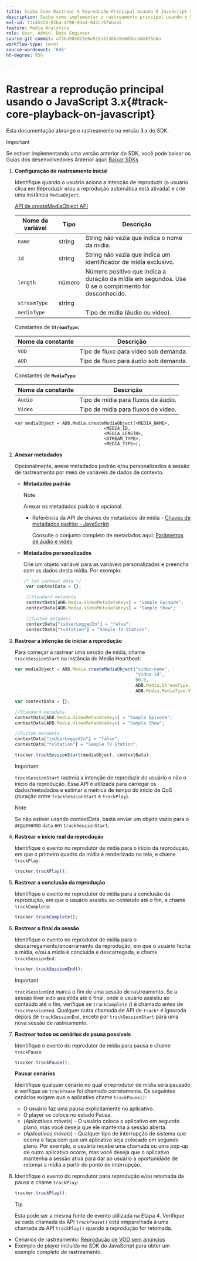 ```yaml
---
title: Saiba Como Rastrear A Reprodução Principal Usando O JavaScript v3.x
description: Saiba como implementar o rastreamento principal usando o SDK do Media em um navegador com aplicativos JavaScript 3.x.
exl-id: f3145450-82ba-4790-91a4-9d2cc97bbaa5
feature: Media Analytics
role: User, Admin, Data Engineer
source-git-commit: a73ba98e025e0a915a5136bb9e0d5bcbde875b0a
workflow-type: tm+mt
source-wordcount: '645'
ht-degree: 95%

---
```


# Rastrear a reprodução principal usando o JavaScript 3.x{#track-core-playback-on-javascript}

Esta documentação abrange o rastreamento na versão 3.x do SDK.

>[!IMPORTANT]
> Se estiver implementando uma versão anterior do SDK, você pode baixar os Guias dos desenvolvedores Anterior aqui: [Baixar SDKs](/help/getting-started/download-sdks.md)

1. **Configuração de rastreamento inicial**

   Identifique quando o usuário aciona a intenção de reproduzir (o usuário clica em Reproduzir e/ou a reprodução automática está ativada) e crie uma instância `MediaObject`.

   [API de createMediaObject API](https://adobe-marketing-cloud.github.io/media-sdks/reference/javascript/MediaHeartbeat.html#.createMediaObject)

   | Nome da variável | Tipo | Descrição |
   | --- | --- | --- |
   | `name` | string | String não vazia que indica o nome da mídia. |
   | `id` | string | String não vazia que indica um identificador de mídia exclusivo. |
   | `length` | número | Número positivo que indica a duração da mídia em segundos. Use 0 se o comprimento for desconhecido. |
   | `streamType` | string |  |
   | `mediaType` |  | Tipo de mídia (áudio ou vídeo). |

   Constantes de **`StreamType`:**

   | Nome da constante | Descrição   |
   |---|---|
   | `VOD` | Tipo de fluxo para vídeo sob demanda. |
   | `AOD` | Tipo de fluxo para áudio sob demanda. |

   Constantes de **`MediaType`:**

   | Nome da constante | Descrição |
   |---|---|
   | `Audio` | Tipo de mídia para fluxos de áudio. |
   | `Video` | Tipo de mídia para fluxos de vídeo. |

   ```
   var mediaObject = ADB.Media.createMediaObject(<MEDIA_NAME>,
                                     <MEDIA_ID,
                                     <MEDIA_LENGTH>,
                                     <STREAM_TYPE>,
                                     <MEDIA_TYPE>);
   ```

1. **Anexar metadados**

   Opcionalmente, anexe metadados padrão e/ou personalizados à sessão de rastreamento por meio de variáveis de dados de contexto.

   * **Metadados padrão**

      >[!NOTE]
      >
      >Anexar os metadados padrão é opcional.

      * Referência da API de chaves de metadados de mídia - [Chaves de metadados padrão - JavaScript](https://adobe-marketing-cloud.github.io/media-sdks/reference/javascript)

         Consulte o conjunto completo de metadados aqui: [Parâmetros de áudio e vídeo](/help/implementation/variables/audio-video-parameters.md)
   * **Metadados personalizados**

      Crie um objeto variável para as variáveis personalizadas e preencha com os dados desta mídia. Por exemplo:

      ```js
      /* Set context data */
       var contextData = {};
      
       //Standard metadata
       contextData[ADB.Media.VideoMetadataKeys] = "Sample Episode";
       contextData[ADB.Media.VideoMetadataKeys] = "Sample Show";
      
       //Custom metadata
       contextData["isUserLoggedIn"] = "false";
       contextData["tvStation"] = "Sample TV Station";
      ```


1. **Rastrear a intenção de iniciar a reprodução**

   Para começar a rastrear uma sessão de mídia, chame `trackSessionStart` na instância do Media Heartbeat:

   ```js
   var mediaObject = ADB.Media.createMediaObject("video-name",
                                                 "video-id",
                                                 60.0,
                                                 ADB.Media.StreamType.VOD,
                                                 ADB.Media.MediaType.Video);
   
   var contextData = {};
   
   //Standard metadata
   contextData[ADB.Media.VideoMetadataKeys] = "Sample Episode";
   contextData[ADB.Media.VideoMetadataKeys] = "Sample Show";
   
   //Custom metadata
   contextData["isUserLoggedIn"] = "false";
   contextData["tvStation"] = "Sample TV Station";
   
   tracker.trackSessionStart(mediaObject, contextData);
   ```

   >[!IMPORTANT]
   >
   >`trackSessionStart` rastreia a intenção de reproduzir do usuário e não o início da reprodução. Essa API é utilizada para carregar os dados/metadados e estimar a métrica de tempo do início de QoS (duração entre `trackSessionStart` e `trackPlay`).

   >[!NOTE]
   >
   >Se não estiver usando contextData, basta enviar um objeto vazio para o argumento `data` em `trackSessionStart`.

1. **Rastrear o início real da reprodução**

   Identifique o evento no reprodutor de mídia para o início da reprodução, em que o primeiro quadro da mídia é renderizado na tela, e chame `trackPlay`:

   ```js
   tracker.trackPlay();
   ```

1. **Rastrear a conclusão da reprodução**

   Identifique o evento no reprodutor de mídia para a conclusão da reprodução, em que o usuário assistiu ao conteúdo até o fim, e chame `trackComplete`:

   ```js
   tracker.trackComplete();
   ```

1. **Rastrear o final da sessão**

   Identifique o evento no reprodutor de mídia para o descarregamento/encerramento da reprodução, em que o usuário fecha a mídia, e/ou a mídia é concluída e descarregada, e chame `trackSessionEnd`:

   ```js
   tracker.trackSessionEnd();
   ```

   >[!IMPORTANT]
   >
   >`trackSessionEnd` marca o fim de uma sessão de rastreamento. Se a sessão tiver sido assistida até o final, onde o usuário assistiu ao conteúdo até o fim, verifique se `trackComplete` () é chamado antes de `trackSessionEnd`. Qualquer outra chamada de API de `track*` é ignorada depois de `trackSessionEnd`, exceto por `trackSessionStart` para uma nova sessão de rastreamento.

1. **Rastrear todos os cenários de pausa possíveis**

   Identifique o evento do reprodutor de mídia para pausa e chame `trackPause`:

   ```js
   tracker.trackPause();
   ```

   **Pausar cenários**

   Identifique qualquer cenário no qual o reprodutor de mídia será pausado e verifique se `trackPause` foi chamado corretamente. Os seguintes cenários exigem que o aplicativo chame `trackPause()`:

   * O usuário faz uma pausa explicitamente no aplicativo.
   * O player se coloca no estado Pausa.
   * (*Aplicativos móveis*) - O usuário coloca o aplicativo em segundo plano, mas você deseja que ele mantenha a sessão aberta.
   * (*Aplicativos móveis*) - Qualquer tipo de interrupção de sistema que ocorra e faça com que um aplicativo seja colocado em segundo plano. Por exemplo, o usuário recebe uma chamada ou uma pop-up de outro aplicativo ocorre, mas você deseja que o aplicativo mantenha a sessão ativa para dar ao usuário a oportunidade de retomar a mídia a partir do ponto de interrupção.

1. Identifique o evento do reprodutor para reprodução e/ou retomada da pausa e chame `trackPlay`:

   ```js
   tracker.trackPlay();
   ```

   >[!TIP]
   >
   >Esta pode ser a mesma fonte de evento utilizada na Etapa 4. Verifique se cada chamada da API `trackPause()` está emparelhada a uma chamada da API `trackPlay()` quando a reprodução for retomada.

* Cenários de rastreamento: [Reprodução de VOD sem anúncios](/help/use-cases/tracking-scenarios/vod-no-intrs-details.md)
* Exemplo de player incluído no SDK do JavaScript para obter um exemplo completo de rastreamento.
